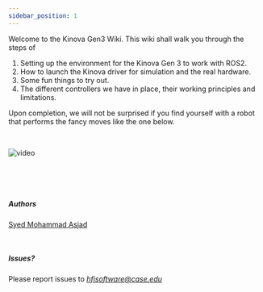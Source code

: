 ```yaml
---
sidebar_position: 1
---
```


Welcome to the Kinova Gen3 Wiki. This wiki shall walk you through the steps of

1. Setting up the environment for the Kinova Gen 3 to work with ROS2.
2. How to launch the Kinova driver for simulation and the real hardware.
3. Some fun things to try out.
4. The different controllers we have in place, their working principles and limitations.

Upon completion, we will not be surprised if you find yourself with a robot that performs the fancy moves like the one below.

<br />

![video](./kinova.gif)

<br />
<br />
<br />


##### Authors

[Syed Mohammad Asjad](https://github.com/s-m-asjad.png) 

<br />

##### Issues?
Please report issues to *hfisoftware@case.edu*